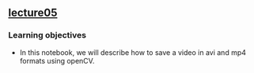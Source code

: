 ## [lecture05](https://github.com/KaiyueSun98/Visual-Recognition-Robotic-Arm/blob/main/Opencv-Tutorial/Part%205/05_Writing_Video_using_OpenCV.ipynb)

### Learning objectives
- In this notebook, we will describe how to save a video in avi and mp4 formats using openCV.

